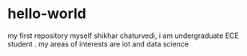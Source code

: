 # hello-world
my first repository
myself shikhar chaturvedi, i am undergraduate ECE student .
my areas of interests are iot and data science
